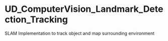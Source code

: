 # UD_ComputerVision_Landmark_Detection_Tracking
SLAM Implementation to track object and map surrounding environment
